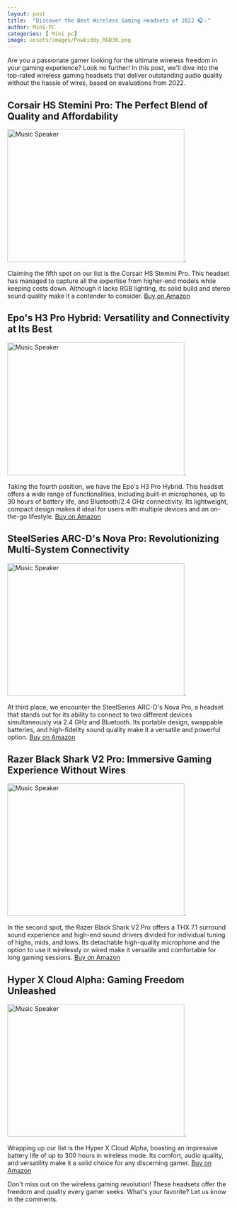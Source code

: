 ```yaml
---
layout: post
title:  "Discover the Best Wireless Gaming Headsets of 2022 🎧💥"
author: Mini-PC
categories: [ Mini pc]
image: assets/images/Powkiddy_RGB30.png
--- 
```


Are you a passionate gamer looking for the ultimate wireless freedom in your gaming experience? Look no further! In this post, we'll dive into the top-rated wireless gaming headsets that deliver outstanding audio quality without the hassle of wires, based on evaluations from 2022.

## Corsair HS Stemini Pro: The Perfect Blend of Quality and Affordability
<img src="https://m.media-amazon.com/images/I/61SzBbPQQeL._AC_SL1500_.jpg" alt="Music Speaker" width="400" height="300">. 

Claiming the fifth spot on our list is the Corsair HS Stemini Pro. This headset has managed to capture all the expertise from higher-end models while keeping costs down. Although it lacks RGB lighting, its solid build and stereo sound quality make it a contender to consider. [Buy on Amazon](https://amzn.to/3UcekH1)

## Epo's H3 Pro Hybrid: Versatility and Connectivity at Its Best
<img src="https://m.media-amazon.com/images/I/61z6YUp+iOL._AC_SL1200_.jpg" alt="Music Speaker" width="400" height="300">. 

Taking the fourth position, we have the Epo's H3 Pro Hybrid. This headset offers a wide range of functionalities, including built-in microphones, up to 30 hours of battery life, and Bluetooth/2.4 GHz connectivity. Its lightweight, compact design makes it ideal for users with multiple devices and an on-the-go lifestyle. [Buy on Amazon](https://amzn.to/3PVx3Fa)

## SteelSeries ARC-D's Nova Pro: Revolutionizing Multi-System Connectivity
<img src="https://m.media-amazon.com/images/I/71Y-MK6-fsL._AC_SL1500_.jpg" alt="Music Speaker" width="400" height="300">. 

At third place, we encounter the SteelSeries ARC-D's Nova Pro, a headset that stands out for its ability to connect to two different devices simultaneously via 2.4 GHz and Bluetooth. Its portable design, swappable batteries, and high-fidelity sound quality make it a versatile and powerful option. [Buy on Amazon](https://amzn.to/3U58rw5)

## Razer Black Shark V2 Pro: Immersive Gaming Experience Without Wires
<img src="https://m.media-amazon.com/images/I/614IQytqAuL._AC_SL1500_.jpg" alt="Music Speaker" width="400" height="300">. 

In the second spot, the Razer Black Shark V2 Pro offers a THX 7.1 surround sound experience and high-end sound drivers divided for individual tuning of highs, mids, and lows. Its detachable high-quality microphone and the option to use it wirelessly or wired make it versatile and comfortable for long gaming sessions. [Buy on Amazon](https://amzn.to/4d1BIzw)

## Hyper X Cloud Alpha: Gaming Freedom Unleashed
<img src="https://m.media-amazon.com/images/I/71qhdYulkAL._AC_SL1500_.jpg" alt="Music Speaker" width="400" height="300">. 

Wrapping up our list is the Hyper X Cloud Alpha, boasting an impressive battery life of up to 300 hours in wireless mode. Its comfort, audio quality, and versatility make it a solid choice for any discerning gamer. [Buy on Amazon](https://amzn.to/3JcHIYk)

Don't miss out on the wireless gaming revolution! These headsets offer the freedom and quality every gamer seeks. What's your favorite? Let us know in the comments.

